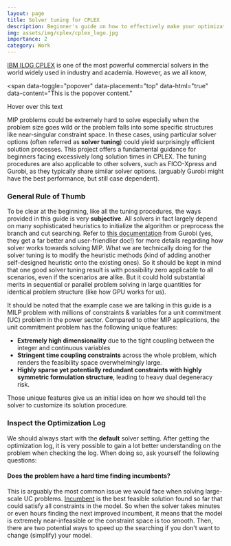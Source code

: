 ```yaml
---
layout: page
title: Solver tuning for CPLEX
description: Beginner's guide on how to effectively make your optimization solver a pro
img: assets/img/cplex/cplex_logo.jpg
importance: 2
category: Work
---
```


[IBM ILOG CPLEX](https://www.ibm.com/products/ilog-cplex-optimization-studio) is one of the most powerful commercial solvers in the world widely used in industry and academia. However, as we all know, 

<span
  data-toggle="popover"
  data-placement="top"
  data-html="true"
  data-content="This is the popover content."
>
  Hover over this text
</span>

MIP problems could be extremely hard to solve especially when the problem size goes wild or the problem falls into some specific structures like near-singular constraint space. In these cases, using particular solver options (often referred as <b>solver tuning</b>) could yield surprisingly efficient solution processes. This project offers a fundamental guidance for beginners facing excessively long solution times in CPLEX. The tuning procedures are also applicable to other solvers, such as FICO-Xpress and Gurobi, as they typically share similar solver options. (arguably Gurobi might have the best performance, but still case dependent).

### General Rule of Thumb

To be clear at the beginning, like all the tuning procedures, the ways provided in this guide is very **subjective**. All solvers in fact largely depend on many sophisticated heuristics to initialize the algorithm or preprocess the branch and cut searching. Refer to [this documentation](https://www.gurobi.com/resources/mixed-integer-programming-mip-a-primer-on-the-basics/) from Gurobi (yes, they get a far better and user-friendlier doc!) for more details regarding how solver works towards solving MIP. What we are technically doing for the solver tuning is to modify the heuristic methods (kind of adding another self-designed heuristic onto the existing ones). So it should be kept in mind that one good solver tuning result is with possibility zero applicable to all scenarios, even if the scenarios are alike. But it could hold substantial merits in sequential or parallel problem solving in large quantities for identical problem structure (like how GPU works for us). 

It should be noted that the example case we are talking in this guide is a MILP problem with millions of constraints & variables for a unit commitment (UC) problem in the power sector. Compared to other MIP applications, the unit commitment problem has the following unique features:
- <b>Extremely high dimensionality</b> due to the tight coupling between the integer and continuous variables
- <b>Stringent time coupling constraints</b> across the whole problem, which renders the feasibility space overwhelmingly large.
- <b>Highly sparse yet potentially redundant constraints with highly symmetric formulation structure</b>, leading to heavy dual degeneracy risk.

Those unique features give us an initial idea on how we should tell the solver to customize its solution procedure.

### Inspect the Optimization Log

We should always start with the **default** solver setting. After getting the optimization log, it is very possible to gain a lot better understanding on the problem when checking the log. When doing so, ask yourself the following questions:

#### Does the problem have a hard time finding incumbents?

This is arguably the most common issue we would face when solving large-scale UC problems. [Incumbent](https://www.ibm.com/docs/en/cofz/12.9.0?topic=optimizer-when-integer-solution-is-found-incumbent) is the best feasible solution found so far that could satisfy all constraints in the model. So when the solver takes minutes or even hours finding the next improved incumbent, it means that the model is extremely near-infeasible or the constraint space is too smooth. Then, there are two potential ways to speed up the searching if you don't want to change (simplify) your model.
